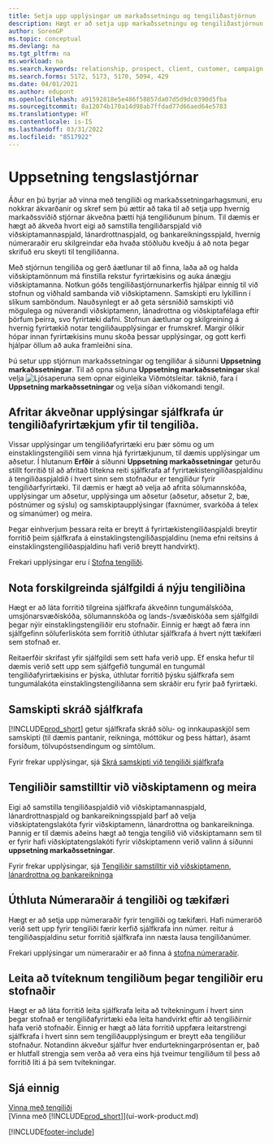 ```yaml
---
title: Setja upp upplýsingar um markaðssetningu og tengiliðastjórnun
description: Hægt er að setja upp markaðssetningu og tengiliðastjórnun í Business Central til að hámarka ávinning sambanda við viðskiptamenn og viðföng, og bæta herferðir og kynningar.
author: SorenGP
ms.topic: conceptual
ms.devlang: na
ms.tgt_pltfrm: na
ms.workload: na
ms.search.keywords: relationship, prospect, client, customer, campaign, promo
ms.search.forms: 5172, 5173, 5170, 5094, 429
ms.date: 04/01/2021
ms.author: edupont
ms.openlocfilehash: a91592818e5e486f58857da07d5d9dc0390d5fba
ms.sourcegitcommit: 8a12074b170a14d98ab7ffdad77d66aed64e5783
ms.translationtype: HT
ms.contentlocale: is-IS
ms.lasthandoff: 03/31/2022
ms.locfileid: "8517922"
---
```

# <a name="setting-up-relationship-management"></a>Uppsetning tengslastjórnar

Áður en þú byrjar að vinna með tengiliði og markaðssetningarhagsmuni, eru nokkrar ákvarðanir og skref sem þú ættir að taka til að setja upp hvernig markaðssviðið stjórnar ákveðna þætti hjá tengiliðunum þínum. Til dæmis er hægt að ákveða hvort eigi að samstilla tengiliðarspjald við viðskiptamannaspjald, lánardrottnaspjald, og bankareikningsspjald, hvernig númeraraðir eru skilgreindar eða hvaða stöðluðu kveðju á að nota þegar skrifuð eru skeyti til tengiliðanna.

Með stjórnun tengiliða og gerð áætlunar til að finna, laða að og halda viðskiptamönnum má fínstilla rekstur fyrirtækisins og auka ánægju viðskiptamanna. Notkun góðs tengiliðastjórnunarkerfis hjálpar einnig til við stofnun og viðhald sambanda við viðskiptamenn. Samskipti eru lykillinn í slíkum samböndum. Nauðsynlegt er að geta sérsniðið samskipti við mögulega og núverandi viðskiptamenn, lánadrottna og viðskiptafélaga eftir þörfum þeirra, svo fyrirtæki dafni. Stofnun áætlunar og skilgreining á hvernig fyrirtækið notar tengiliðaupplýsingar er frumskref. Margir ólíkir hópar innan fyrirtækisins munu skoða þessar upplýsingar, og gott kerfi hjálpar öllum að auka framleiðni sína.

Þú setur upp stjórnun markaðssetningar og tengiliðar á síðunni **Uppsetning markaðssetningar**. Til að opna síðuna **Uppsetning markaðssetningar** skal velja ![Ljósaperuna sem opnar eiginleika Viðmótsleitar.](media/ui-search/search_small.png "Segðu mér hvað þú vilt gera") táknið, fara í **Uppsetning markaðssetningar** og velja síðan viðkomandi tengil.

## <a name="automatically-copying-specific-information-from-contact-companies-to-contact-persons"></a>Afritar ákveðnar upplýsingar sjálfkrafa úr tengiliðafyrirtækjum yfir til tengiliða.
Vissar upplýsingar um tengiliðafyrirtæki eru þær sömu og um einstaklingstengiliði sem vinna hjá fyrirtækjunum, til dæmis upplýsingar um aðsetur. Í hlutanum **Erfðir** á síðunni **Uppsetning markaðssetningar** geturðu stillt forritið til að afritað tiltekna reiti sjálfkrafa af fyrirtækistengiliðaspjaldinu á tengiliðaspjaldið í hvert sinn sem stofnaður er tengiliður fyrir tengiliðarfyrirtæki. Til dæmis er hægt að velja að afrita sölumannskóða, upplýsingar um aðsetur, upplýsinga um aðsetur (aðsetur, aðsetur 2, bæ, póstnúmer og sýslu) og samskiptaupplýsingar (faxnúmer, svarkóða á telex og símanúmer) og meira.

Þegar einhverjum þessara reita er breytt á fyrirtækistengiliðaspjaldi breytir forritið þeim sjálfkrafa á einstaklingstengiliðaspjaldinu (nema efni reitsins á einstaklingstengiliðaspjaldinu hafi verið breytt handvirkt).

Frekari upplýsingar eru í [Stofna tengiliði](marketing-create-contact-companies.md).

## <a name="use-predefined-defaults-on-new-contacts"></a>Nota forskilgreinda sjálfgildi á nýju tengiliðina
Hægt er að láta forritið tilgreina sjálfkrafa ákveðinn tungumálskóða, umsjónarsvæðiskóða, sölumannskóða og lands-/svæðiskóða sem sjálfgildi þegar nýir einstaklingstengiliðir eru stofnaðir. Einnig er hægt að færa inn sjálfgefinn söluferliskóta sem forritið úthlutar sjálfkrafa á hvert nýtt tækifæri sem stofnað er.

Reitaerfðir skrifast yfir sjálfgildi sem sett hafa verið upp. Ef enska hefur til dæmis verið sett upp sem sjálfgefið tungumál en tungumál tengiliðafyrirtækisins er þýska, úthlutar forritið þýsku sjálfkrafa sem tungumálakóta einstaklingstengiliðanna sem skráðir eru fyrir það fyrirtæki.

<!--You can also setup a default salutation that application automatically assigns to your contacts. You can use these salutations in your interaction template attachments (for example, Microsoft Word documents). When setting up a default salutation, you can enter a salutation text and a salutation format. For example, if the salutation text is Dear, and the salutation format is Salutation Text + Title + Name, application will automatically enter Dear Mr. John Smith as a salutation for a contact called John Smith.-->

## <a name="automatically-recording-interactions"></a>Samskipti skráð sjálfkrafa
[!INCLUDE[prod_short](includes/prod_short.md)] getur sjálfkrafa skráð sölu- og innkaupaskjöl sem samskipti (til dæmis pantanir, reikninga, móttökur og þess háttar), ásamt forsíðum, tölvupóstsendingum og símtölum.

Fyrir frekar upplýsingar, sjá [Skrá samskipti við tengiliði sjálfkrafa](marketing-auto-record-interactions.md)

## <a name="synchronizing-contacts-with-customers-and-more"></a>Tengiliðir samstilltir við viðskiptamenn og meira
Eigi að samstilla tengiliðaspjaldið við viðskiptamannaspjald, lánardrottnaspjald og bankareikningsspjald þarf að velja viðskiptatengslakóta fyrir viðskiptamenn, lánardrottna og bankareikninga. Þannig er til dæmis aðeins hægt að tengja tengilið við viðskiptamann sem til er fyrir hafi viðskiptatengslakóti fyrir viðskiptamenn verið valinn á síðunni **uppsetning markaðssetningar**.

Fyrir frekar upplýsingar, sjá [Tengiliðir samstilltir við viðskiptamenn, lánardrottna og bankareikninga](marketing-create-contact-companies.md#synchronizing-contacts-with-customers-vendors-employees-and-bank-accounts)  

## <a name="assigning-a-number-series-to-contacts-and-opportunities"></a>Úthluta Númeraraðir á tengiliði og tækifæri
Hægt er að setja upp númeraraðir fyrir tengiliði og tækifæri. Hafi númeraröð verið sett upp fyrir tengiliði færir kerfið sjálfkrafa inn númer. reitur á tengiliðaspjaldinu setur forritið sjálfkrafa inn næsta lausa tengiliðanúmer.

Frekari upplýsingar um númeraraðir er að finna á [stofna númeraraðir](ui-create-number-series.md).

## <a name="searching-for-duplicate-contacts-when-contacts-are-created"></a>Leita að tvíteknum tengiliðum þegar tengiliðir eru stofnaðir
Hægt er að láta forritið leita sjálfkrafa leita að tvítekningum í hvert sinn þegar stofnað er tengiliðafyrirtæki eða leita handvirkt eftir að tengiliðirnir hafa verið stofnaðir. Einnig er hægt að láta forritið uppfæra leitarstrengi sjálfkrafa í hvert sinn sem tengiliðaupplýsingum er breytt eða tengiliður stofnaður. Notandinn ákveður sjálfur hver endurtekningarprósentan er, það er hlutfall strengja sem verða að vera eins hjá tveimur tengiliðum til þess að forritið líti á þá sem tvítekningar.

## <a name="see-also"></a>Sjá einnig
[Vinna með tengiliði](marketing-contacts.md)  
[Vinna með [!INCLUDE[prod_short](includes/prod_short.md)]](ui-work-product.md)  


[!INCLUDE[footer-include](includes/footer-banner.md)]